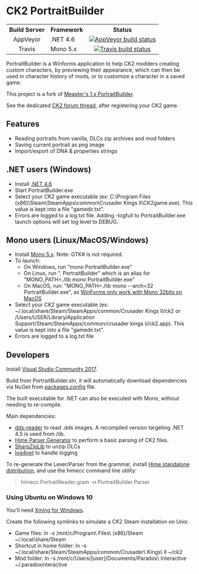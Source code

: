 # CK2 PortraitBuilder

<table>
  <tr>
    <th style="text-align:center">Build Server</th>
    <th>Framework</th>
    <th style="text-align:center">Status</th>
  </tr>
  <tr>
    <td style="text-align:center">AppVeyor</td>
    <td>.NET 4.6</td>
    <td style="text-align:center"><a href="https://ci.appveyor.com/project/rquinio/portraitbuilder/branch/master"><img src="https://ci.appveyor.com/api/projects/status/ssardstb8qkm35sy/branch/master?svg=true" alt="AppVeyor build status" /></a></td>
  </tr>
  <tr>
    <td style="text-align:center">Travis</td>
    <td>Mono 5.x</td>
    <td style="text-align:center"><a href="https://travis-ci.org/rquinio/PortraitBuilder"><img src="https://travis-ci.org/rquinio/PortraitBuilder.svg?branch=master" alt="Travis build status" /></a></td>
  </tr>
</table>

PortraitBuilder is a Winforms application to help CK2 modders creating custom characters, by previewing their appearance, which can then be used in character history of mods, or to customize a character in a saved game.

This project is a fork of [Measter's 1.x PortraitBuilder](https://github.com/Measter/PortraitBuilder).

See the dedicated [CK2 forum thread](https://forum.paradoxplaza.com/forum/index.php?threads/utility-portrait-builder-v2.941117/), after registering your CK2 game.

## Features

- Reading portraits from vanilla, DLCs zip archives and mod folders
- Saving current portrait as png image
- Import/export of DNA & properties strings

## .NET users (Windows)

- Install [.NET 4.6](https://www.microsoft.com/en-US/download/details.aspx?id=48130)
- Start PortraitBuilder.exe
- Select your CK2 game executable (ex: C:\Program Files (x86)\Steam\SteamApps\common\Crusader Kings II\CK2game.exe). This value is kept into a file "gamedir.txt".
- Errors are logged to a log.txt file. Adding -logfull to PortraitBuilder.exe launch options will set log level to DEBUG.

## Mono users (Linux/MacOS/Windows)

- Install [Mono 5.x](http://www.mono-project.com/download/). Note: GTK# is not required.
- To launch:
  - On Windows, run "mono PortraitBuilder.exe"
  - On Linux, run ". PortraitBuilder" which is an alias for "MONO_PATH=./lib mono PortraitBuilder.exe"
  - On MacOS, run: "MONO_PATH=./lib mono --arch=32 PortraitBuilder.exe", as [WinForms only work with Mono 32bits on MacOS](http://www.mono-project.com/docs/about-mono/supported-platforms/osx/#32-and-64-bit-support)
- Select your CK2 game executable (ex: ~/.local/share/Steam/SteamApps/common/Crusader Kings II/ck2 or /Users/USER/Library/Application Support/Steam/SteamApps/common/crusader kings ii/ck2.app). This value is kept into a file "gamedir.txt".
- Errors are logged to a log.txt file

## Developers

Install [Visual Studio Community 2017](https://www.visualstudio.com/downloads/).

Build from PortraitBuilder.sln, it will automatically download dependencies via NuGet from [packages.config](PortraitBuilder/packages.config) file.

The built executable for .NET can also be executed with Mono, without needing to re-compile.

Main dependencies:

- [dds-reader](https://github.com/andburn/dds-reader) to read .dds images. A recompiled version targeting .NET 4.5 is used from /lib.
- [Hime Parser Generator](https://bitbucket.org/cenotelie/hime/) to perform a basic parsing of CK2 files.
- [SharpZipLib](http://www.icsharpcode.net/opensource/sharpziplib/) to unzip DLCs
- [log4net](https://logging.apache.org/log4net/) to handle logging

To re-generate the Lexer/Parser from the grammar, install [Hime standalone distribution](https://bitbucket.org/cenotelie/hime/downloads/), and use the himecc command line utility:

> himecc PortraitReader.gram -n PortraitBuilder.Parser

### Using Ubuntu on Windows 10

You'll need [Xming for Windows](https://sourceforge.net/projects/xming/).

Create the following symlinks to simulate a CK2 Steam installation on Unix:

- Game files: ln -s /mnt/c/Program\ Files\ \(x86\)/Steam ~/.local/share/Steam
- Shortcut in home folder: ln -s ~/.local/share/Steam/SteamApps/common/Crusader\ Kings\ II ~/ck2
- Mod folder: ln -s /mnt/c/Users/[user]/Documents/Paradox\ Interactive ~/.paradoxinteractive
